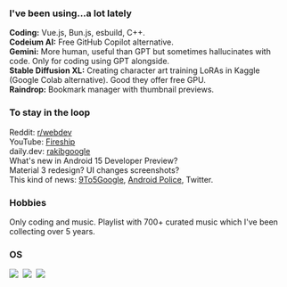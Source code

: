 ### I've been using...a lot lately

**Coding:** Vue.js, Bun.js, esbuild, C++.<br>
**Codeium AI:** Free GitHub Copilot alternative.<br>
**Gemini:** More human, useful than GPT but sometimes hallucinates with code. Only for coding using GPT alongside.<br>
**Stable Diffusion XL:** Creating character art training LoRAs in Kaggle (Google Colab alternative). Good they offer free GPU.<br>
**Raindrop:** Bookmark manager with thumbnail previews.

### To stay in the loop

Reddit: [r/webdev](https://sh.reddit.com/r/webdev)<br>
YouTube: [Fireship](https://www.youtube.com/c/fireship)<br>
daily.dev: [rakibgoogle](https://app.daily.dev/rakibgoogle/upvoted)<br>
What's new in Android 15 Developer Preview?<br>
Material 3 redesign? UI changes screenshots?<br>
This kind of news: [9To5Google](https://9to5google.com), [Android Police](https://www.androidpolice.com), Twitter.

### Hobbies

Only coding and music. Playlist with 700+ curated music which I've been collecting over 5 years.

### OS

![](https://img.shields.io/badge/Android%2014-31285f?logoColor=c9beff&logo=android)&nbsp;
![](https://img.shields.io/badge/Chrome%20OS-31285f?logoColor=c9beff&logo=google-chrome)&nbsp;
![](https://img.shields.io/badge/Arch%20Linux-31285f?logoColor=c9beff&logo=arch-linux)
